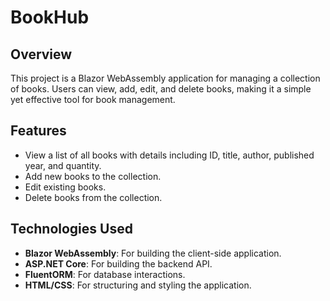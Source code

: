 # BookHub

## Overview

This project is a Blazor WebAssembly application for managing a collection of books. Users can view, add, edit, and delete books, making it a simple yet effective tool for book management.

## Features

- View a list of all books with details including ID, title, author, published year, and quantity.
- Add new books to the collection.
- Edit existing books.
- Delete books from the collection.


## Technologies Used

- **Blazor WebAssembly**: For building the client-side application.
- **ASP.NET Core**: For building the backend API.
- **FluentORM**: For database interactions.
- **HTML/CSS**: For structuring and styling the application.

